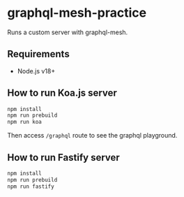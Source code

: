# graphql-mesh-practice

Runs a custom server with graphql-mesh.

## Requirements

- Node.js v18+

## How to run Koa.js server

```bash
npm install
npm run prebuild
npm run koa
```

Then access `/graphql` route to see the graphql playground.

## How to run Fastify server

```bash
npm install
npm run prebuild
npm run fastify
```
